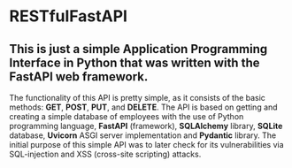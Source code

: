 # RESTfulFastAPI

## This is just a simple Application Programming Interface in Python that was written with the FastAPI web framework. 

The functionality of this API is pretty simple, as it consists of the basic methods: **GET**, **POST**, **PUT**, and **DELETE**.
The API is based on getting and creating a simple database of employees with the use of Python programming language, **FastAPI** (framework), **SQLAlchemy** library, **SQLite** database, **Uvicorn** ASGI server implementation and **Pydantic** library.
The initial purpose of this simple API was to later check for its vulnerabilities via SQL-injection and XSS (cross-site scripting) attacks.
